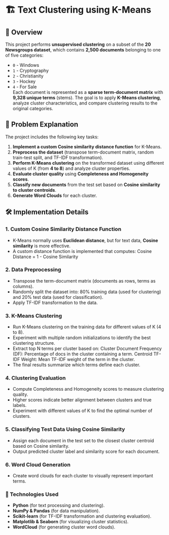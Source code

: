 # 🏗️ Text Clustering using K-Means

## 📜 Overview  
This project performs **unsupervised clustering** on a subset of the **20 Newsgroups dataset**, which contains **2,500 documents** belonging to one of five categories:  
- `0` - Windows  
- `1` - Cryptography  
- `2` - Christianity  
- `3` - Hockey  
- `4` - For Sale  
Each document is represented as a **sparse term-document matrix** with **9,328 unique terms** (stems). The goal is to apply **K-Means clustering**, analyze cluster characteristics, and compare clustering results to the original categories.  

## 🎯 Problem Explanation  
The project includes the following key tasks:  
1. **Implement a custom Cosine similarity distance function** for K-Means.  
2. **Preprocess the dataset** (transpose term-document matrix, random train-test split, and TF-IDF transformation).  
3. **Perform K-Means clustering** on the transformed dataset using different values of K (from **4 to 8**) and analyze cluster properties.  
4. **Evaluate cluster quality** using **Completeness and Homogeneity scores**.  
5. **Classify new documents** from the test set based on **Cosine similarity to cluster centroids**.  
6. **Generate Word Clouds** for each cluster.  

## 🛠️ Implementation Details  
### **1. Custom Cosine Similarity Distance Function**  
- K-Means normally uses **Euclidean distance**, but for text data, **Cosine similarity** is more effective.  
- A custom distance function is implemented that computes: Cosine Distance = 1 - Cosine Similarity
### 2. Data Preprocessing
- Transpose the term-document matrix (documents as rows, terms as columns).
- Randomly split the dataset into: 80% training data (used for clustering) and 20% test data (used for classification).
- Apply TF-IDF transformation to the data.
### 3. K-Means Clustering
- Run K-Means clustering on the training data for different values of K (4 to 8).
- Experiment with multiple random initializations to identify the best clustering structure.
- Extract top N terms per cluster based on:
Cluster Document Frequency (DF): Percentage of docs in the cluster containing a term.
Centroid TF-IDF Weight: Mean TF-IDF weight of the term in the cluster.
- The final results summarize which terms define each cluster.
### 4. Clustering Evaluation
- Compute Completeness and Homogeneity scores to measure clustering quality.
- Higher scores indicate better alignment between clusters and true labels.
- Experiment with different values of K to find the optimal number of clusters.
### 5. Classifying Test Data Using Cosine Similarity
- Assign each document in the test set to the closest cluster centroid based on Cosine similarity.
- Output predicted cluster label and similarity score for each document.
### 6. Word Cloud Generation
- Create word clouds for each cluster to visually represent important terms.

### 🚀 Technologies Used
- **Python** (for text processing and clustering).
- **NumPy & Pandas** (for data manipulation).
- **Scikit-learn** (for TF-IDF transformation and clustering evaluation).
- **Matplotlib & Seaborn** (for visualizing cluster statistics).
- **WordCloud** (for generating cluster word clouds).
